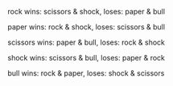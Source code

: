 rock wins: scissors & shock, 
     loses: paper & bull

paper wins: rock & shock, 
      loses: scissors & bull

scissors wins: paper & bull, 
         loses: rock & shock

shock wins: scissors & bull, 
      loses: paper & rock

bull wins: rock & paper, 
     loses: shock & scissors